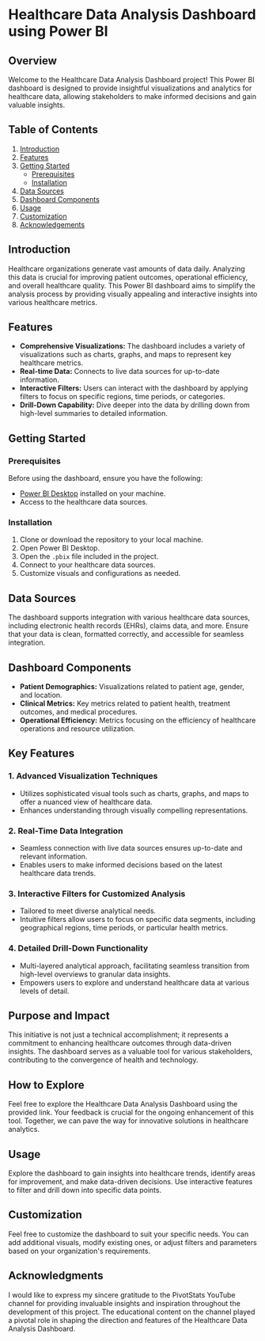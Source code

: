 # Healthcare Data Analysis Dashboard using Power BI

## Overview

Welcome to the Healthcare Data Analysis Dashboard project! This Power BI dashboard is designed to provide insightful visualizations and analytics for healthcare data, allowing stakeholders to make informed decisions and gain valuable insights.

## Table of Contents

1. [Introduction](#introduction)
2. [Features](#features)
3. [Getting Started](#getting-started)
    - [Prerequisites](#prerequisites)
    - [Installation](#installation)
4. [Data Sources](#data-sources)
5. [Dashboard Components](#dashboard-components)
6. [Usage](#usage)
7. [Customization](#customization)
8. [Acknowledgements](#Acknowledgements)

## Introduction

Healthcare organizations generate vast amounts of data daily. Analyzing this data is crucial for improving patient outcomes, operational efficiency, and overall healthcare quality. This Power BI dashboard aims to simplify the analysis process by providing visually appealing and interactive insights into various healthcare metrics.

## Features

- **Comprehensive Visualizations:** The dashboard includes a variety of visualizations such as charts, graphs, and maps to represent key healthcare metrics.
- **Real-time Data:** Connects to live data sources for up-to-date information.
- **Interactive Filters:** Users can interact with the dashboard by applying filters to focus on specific regions, time periods, or categories.
- **Drill-Down Capability:** Dive deeper into the data by drilling down from high-level summaries to detailed information.

## Getting Started

### Prerequisites

Before using the dashboard, ensure you have the following:

- [Power BI Desktop](https://powerbi.microsoft.com/desktop/) installed on your machine.
- Access to the healthcare data sources.

### Installation

1. Clone or download the repository to your local machine.
2. Open Power BI Desktop.
3. Open the `.pbix` file included in the project.
4. Connect to your healthcare data sources.
5. Customize visuals and configurations as needed.

## Data Sources

The dashboard supports integration with various healthcare data sources, including electronic health records (EHRs), claims data, and more. Ensure that your data is clean, formatted correctly, and accessible for seamless integration.

## Dashboard Components

- **Patient Demographics:** Visualizations related to patient age, gender, and location.
- **Clinical Metrics:** Key metrics related to patient health, treatment outcomes, and medical procedures.
- **Operational Efficiency:** Metrics focusing on the efficiency of healthcare operations and resource utilization.

## Key Features

### 1. Advanced Visualization Techniques
   - Utilizes sophisticated visual tools such as charts, graphs, and maps to offer a nuanced view of healthcare data.
   - Enhances understanding through visually compelling representations.

### 2. Real-Time Data Integration
   - Seamless connection with live data sources ensures up-to-date and relevant information.
   - Enables users to make informed decisions based on the latest healthcare data trends.

### 3. Interactive Filters for Customized Analysis
   - Tailored to meet diverse analytical needs.
   - Intuitive filters allow users to focus on specific data segments, including geographical regions, time periods, or particular health metrics.

### 4. Detailed Drill-Down Functionality
   - Multi-layered analytical approach, facilitating seamless transition from high-level overviews to granular data insights.
   - Empowers users to explore and understand healthcare data at various levels of detail.

## Purpose and Impact

This initiative is not just a technical accomplishment; it represents a commitment to enhancing healthcare outcomes through data-driven insights. The dashboard serves as a valuable tool for various stakeholders, contributing to the convergence of health and technology.

## How to Explore

Feel free to explore the Healthcare Data Analysis Dashboard using the provided link. Your feedback is crucial for the ongoing enhancement of this tool. Together, we can pave the way for innovative solutions in healthcare analytics.

## Usage

Explore the dashboard to gain insights into healthcare trends, identify areas for improvement, and make data-driven decisions. Use interactive features to filter and drill down into specific data points.

## Customization

Feel free to customize the dashboard to suit your specific needs. You can add additional visuals, modify existing ones, or adjust filters and parameters based on your organization's requirements.

## Acknowledgments

I would like to express my sincere gratitude to the PivotStats YouTube channel for providing invaluable insights and inspiration throughout the development of this project. The educational content on the channel played a pivotal role in shaping the direction and features of the Healthcare Data Analysis Dashboard.


